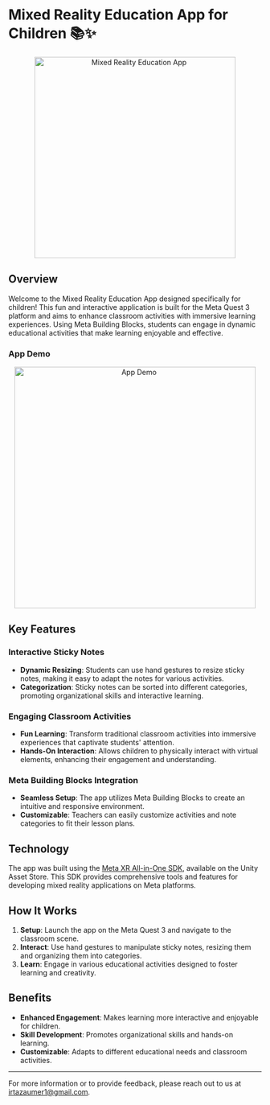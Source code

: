 # Mixed Reality Education App for Children 📚✨

<p align="center">
  <img src="https://github.com/user-attachments/assets/f313a4a4-0205-434f-bec1-1169a7f88769" alt="Mixed Reality Education App" width="400"/>
</p>

## Overview
Welcome to the Mixed Reality Education App designed specifically for children! This fun and interactive application is built for the Meta Quest 3 platform and aims to enhance classroom activities with immersive learning experiences. Using Meta Building Blocks, students can engage in dynamic educational activities that make learning enjoyable and effective.

### App Demo
<p align="center">
  <a href="https://www.youtube.com/shorts/ossGyX8juQQ" target="_blank">
    <img src="https://img.youtube.com/vi/ossGyX8juQQ/0.jpg" alt="App Demo" width="480"/>
  </a>
</p>

## Key Features

### Interactive Sticky Notes
- **Dynamic Resizing**: Students can use hand gestures to resize sticky notes, making it easy to adapt the notes for various activities.
- **Categorization**: Sticky notes can be sorted into different categories, promoting organizational skills and interactive learning.

### Engaging Classroom Activities
- **Fun Learning**: Transform traditional classroom activities into immersive experiences that captivate students' attention.
- **Hands-On Interaction**: Allows children to physically interact with virtual elements, enhancing their engagement and understanding.

### Meta Building Blocks Integration
- **Seamless Setup**: The app utilizes Meta Building Blocks to create an intuitive and responsive environment.
- **Customizable**: Teachers can easily customize activities and note categories to fit their lesson plans.

## Technology
The app was built using the [Meta XR All-in-One SDK](https://assetstore.unity.com/packages/tools/integration/meta-xr-all-in-one-sdk-269657), available on the Unity Asset Store. This SDK provides comprehensive tools and features for developing mixed reality applications on Meta platforms.

## How It Works
1. **Setup**: Launch the app on the Meta Quest 3 and navigate to the classroom scene.
2. **Interact**: Use hand gestures to manipulate sticky notes, resizing them and organizing them into categories.
3. **Learn**: Engage in various educational activities designed to foster learning and creativity.

## Benefits
- **Enhanced Engagement**: Makes learning more interactive and enjoyable for children.
- **Skill Development**: Promotes organizational skills and hands-on learning.
- **Customizable**: Adapts to different educational needs and classroom activities.

---

For more information or to provide feedback, please reach out to us at [irtazaumer1@gmail.com](mailto:irtazaumer1@gmail.com).
